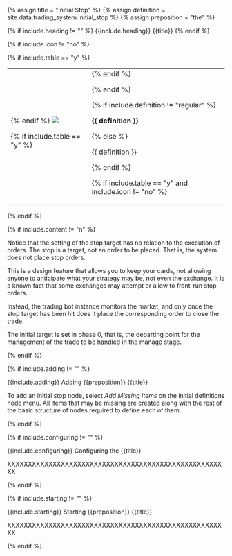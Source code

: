 <!-- TITLE AND DEFINITION starts -->

{% assign title = "Initial Stop" %}
{% assign definition = site.data.trading_system.initial_stop %}
{% assign preposition = "the" %}

<!-- TITLE AND DEFINITION ends -->

{% if include.heading != "" %}
{{include.heading}} {{title}}
{% endif %}

{% if include.icon != "no" %} 

{% if include.table == "y" %}
<table class="definitionTable"><tr><td>
{% endif %}

<img src='images/icons/{{include.icon}}{{ title | downcase | replace: " ", "-" }}.png' />

{% if include.table == "y" %}
</td><td>
{% endif %}

{% endif %}

{% if include.definition != "regular" %}

<strong>{{ definition }}</strong>

{% else %}

{{ definition }}

{% endif %}

{% if include.table == "y" and include.icon != "no" %}
</td></tr></table>
{% endif %}

{% if include.content != "n" %}

<!-- CONTENT starts -->

Notice that the setting of the stop target has no relation to the execution of orders. The stop is a target, not an order to be placed. That is, the system does not place stop orders.

This is a design feature that allows you to keep your cards, not allowing anyone to anticipate what your strategy may be, not even the exchange. It is a known fact that some exchanges may attempt or allow to front-run stop orders.

Instead, the trading bot instance monitors the market, and only once the stop target has been hit does it place the corresponding order to close the trade.

The initial target is set in phase 0, that is, the departing point for the management of the trade to be handled in the manage stage.

<!-- CONTENT ends -->

{% endif %}

{% if include.adding != "" %}

{{include.adding}} Adding {{preposition}} {{title}}

<!-- ADDING starts -->

To add an initial stop node, select *Add Missing Items* on the initial definitions node menu. All items that may be missing are created along with the rest of the basic structure of nodes required to define each of them.

<!-- ADDING ends -->

{% endif %}

{% if include.configuring != "" %}

{{include.configuring}} Configuring the {{title}}

<!-- CONFIGURING starts -->

XXXXXXXXXXXXXXXXXXXXXXXXXXXXXXXXXXXXXXXXXXXXXXXXXXXXXX

<!-- CONFIGURING ends -->

{% endif %}

{% if include.starting != "" %}

{{include.starting}} Starting {{preposition}} {{title}}

<!-- STARTING starts -->

XXXXXXXXXXXXXXXXXXXXXXXXXXXXXXXXXXXXXXXXXXXXXXXXXXXXXX

<!-- STARTING ends -->

{% endif %}